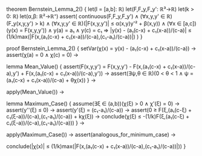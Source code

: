 theorem Bernstein_Lemma_2() {
  let(I = [a,b]: ℝ)
  let(F,F_y,F_y': ℝ³→ℝ)
  let(k > 0: ℝ)
  let(α,β: ℝ²→ℝ⁺)
  assert(
    continuous(F,F_y,F_y') ∧
    (∀x,y,y' ∈ ℝ)(F_y(x,y,y') > k) ∧
    (∀x,y,y' ∈ ℝ)(|F(x,y,y')| ≤ α(x,y)y'² + β(x,y)) ∧
    (∀x ∈ [a,c])(y(x) = F(x,y,y')) ∧
    y(a) = a₁ ∧ y(c) = c₁
    ⇒
    |y(x) - (a₁(c-x) + c₁(x-a))/(c-a)| ≤ 
    (1/k)max(|F(x,(a₁(c-x) + c₁(x-a))/(c-a),(c₁-a₁)/(c-a))|)
  )
}

proof Bernstein_Lemma_2() {
  setVar(χ(x) = y(x) - (a₁(c-x) + c₁(x-a))/(c-a)) →
  assert(χ(a) = 0 ∧ χ(c) = 0) →
  
  lemma Mean_Value() {
    assert(F(x,y,y') = F(x,y,y') - F(x,(a₁(c-x) + c₁(x-a))/(c-a),y') + 
           F(x,(a₁(c-x) + c₁(x-a))/(c-a),y')) →
    assert(∃ψ,θ ∈ ℝ)(0 < θ < 1 ∧
           ψ = (a₁(c-x) + c₁(x-a))/(c-a) + θχ(x))
  } →

  apply(Mean_Value()) →
  
  lemma Maximum_Case() {
    assume(∃ξ ∈ (a,b))(χ(ξ) > 0 ∧ χ'(ξ) = 0) →
    assert(y''(ξ) ≤ 0) →
    assert(y'(ξ) = (c₁-a₁)/(c-a)) →
    assert(0 ≥ F(ξ,(a₁(c-ξ) + c₁(ξ-a))/(c-a),(c₁-a₁)/(c-a)) + 
           kχ(ξ)) →
    conclude(χ(ξ) ≤ -(1/k)F(ξ,(a₁(c-ξ) + c₁(ξ-a))/(c-a),(c₁-a₁)/(c-a)))
  } →

  apply(Maximum_Case()) →
  assert(analogous_for_minimum_case) →
  
  conclude(|χ(x)| ≤ (1/k)max(|F(x,(a₁(c-x) + c₁(x-a))/(c-a),(c₁-a₁)/(c-a))|))
}